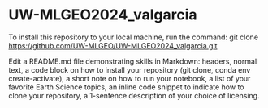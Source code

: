 # UW-MLGEO2024_valgarcia


To install this repository to your local machine, run the command: git clone https://github.com/UW-MLGEO/UW-MLGEO2024_valgarcia.git





Edit a README.md file demonstrating skills in Markdown: headers, normal text, a code block on how to install your repository (git clone, conda env create-activate), a short note on how to run your notebook, a list of your favorite Earth Science topics, an inline code snippet to indicate how to clone your repository, a 1-sentence description of your choice of licensing.
